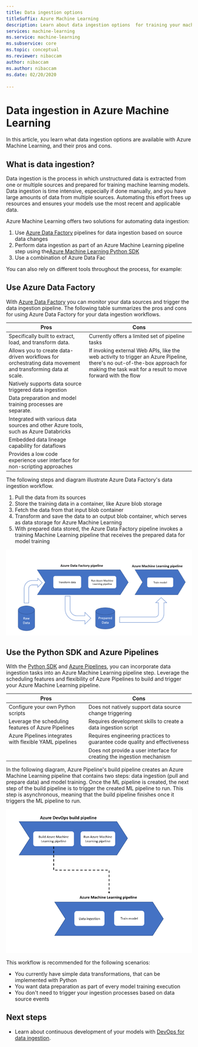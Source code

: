 ```yaml
---
title: Data ingestion options 
titleSuffix: Azure Machine Learning
description: Learn about data ingestion options  for training your machine learning models.
services: machine-learning
ms.service: machine-learning
ms.subservice: core
ms.topic: conceptual
ms.reviewer: nibaccam
author: nibaccam
ms.author: nibaccam
ms.date: 02/20/2020

---
```


# Data ingestion in Azure Machine Learning

In this article, you learn what data ingestion options are available with Azure Machine Learning, and their pros and cons. 

## What is data ingestion? 

Data ingestion is the process in which unstructured data is extracted from one or multiple sources and prepared for training machine learning models. Data ingestion is time intensive, especially if done manually, and you have large amounts of data from multiple sources. Automating this effort frees up resources and ensures your models use the most recent and applicable data.

Azure Machine Learning offers two solutions for automating data ingestion:

1. Use [Azure Data Factory](#use-azure-data-factory) pipelines for data ingestion based on source data changes
2. Perform data ingestion as part of an Azure Machine Learning pipeline step using the[Azure Machine Learning Python SDK ](#use-python-sdk) 
3. Use a combination of Azure Data Fac

You can also rely on different tools throughout the process, for example:


## Use Azure Data Factory

With [Azure Data Factory](https://docs.microsoft.com/azure/data-factory/introduction) you can monitor your data sources and trigger the data ingestion pipeline. The following table summarizes the pros and cons for using Azure Data Factory for your data ingestion workflows.

|Pros|Cons
---|---
Specifically built to extract, load, and transform data.|Currently offers a limited set of pipeline tasks 
Allows you to create data-driven workflows for orchestrating data movement and transforming data at scale.|If invoking external Web APIs, like the web activity to trigger an Azure Pipeline, there's no out-of-the-box approach for making the task wait for a result to move forward with the flow
Natively supports data source triggered data ingestion|
Data preparation and model training processes are separate.|
Integrated with various data sources and other Azure tools, such as Azure Databricks|
Embedded data lineage capability for dataflows|
Provides a low code experience user interface for non-scripting approaches |

The following steps and diagram illustrate Azure Data Factory's data ingestion workflow.

1. Pull the data from its sources
1. Store the training data in a container, like Azure blob storage
1. Fetch the data from that input blob container
1. Transform and save the data to an output blob container, which serves as data storage for Azure Machine Learning
1. With prepared data stored, the Azure Data Factory pipeline invokes a training Machine Learning pipeline that receives the prepared data for model training

![ADF Data ingestion](media/concept-data-ingestion/data-ingest-option-one.png)

## Use the Python SDK and Azure Pipelines 

With the [Python SDK](https://docs.microsoft.com/python/api/overview/azureml-sdk/?view=azure-ml-py) and [Azure Pipelines](https://docs.microsoft.com/azure/devops/pipelines/get-started/what-is-azure-pipelines?view=azure-devops), you can incorporate data ingestion tasks into an Azure Machine Learning pipeline step. Leverage the scheduling features and flexibility of Azure Pipelines to build and trigger your Azure Machine Learning pipeline.

Pros| Cons
---|---
Configure your own Python scripts | Does not natively support data source change triggering
Leverage the scheduling features of Azure Pipelines|Requires development skills to create a data ingestion script
Azure Pipelines integrates with flexible YAML pipelines|Requires engineering practices to guarantee code quality and effectiveness
||Does not provide a user interface for creating the ingestion mechanism

In the following diagram, Azure Pipeline's build pipeline creates an Azure Machine Learning pipeline that contains two steps: data ingestion (pull and prepare data) and model training. Once the ML pipeline is created, the next step of the build pipeline is to trigger the created ML pipeline to run. This step is asynchronous, meaning that the build pipeline finishes once it triggers the ML pipeline to run. 

![Azure pipeline + SDK data ingestion](media/concept-data-ingestion/data-ingest-option-two.png)

This workflow is recommended for the following scenarios:

* You currently have simple data transformations, that can be implemented with Python
* You want data preparation as part of every model training execution
* You don't need to trigger your ingestion processes based on data source events

## Next steps

* Learn about continuous development of your models with [DevOps for data ingestion](how-to-cicd-data-ingestion.md).